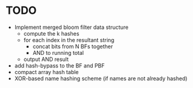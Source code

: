 # TODO

- Implement merged bloom filter data structure
    - compute the k hashes
    - for each index in the resultant string
        - concat bits from N BFs together
        - AND to running total
    - output AND result
- add hash-bypass to the BF and PBF
- compact array hash table
- XOR-based name hashing scheme (if names are not already hashed)